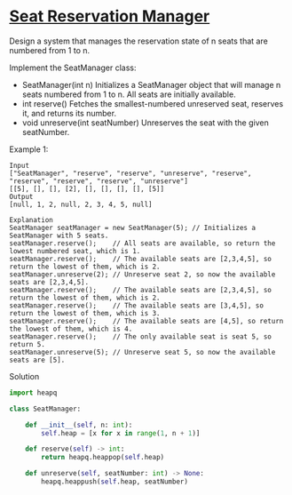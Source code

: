 # [Seat Reservation Manager](https://leetcode.com/problems/seat-reservation-manager/description/)

Design a system that manages the reservation state of n seats that are numbered from 1 to n.

Implement the SeatManager class:

- SeatManager(int n) Initializes a SeatManager object that will manage n seats numbered from 1 to n. All seats are 
  initially available.
- int reserve() Fetches the smallest-numbered unreserved seat, reserves it, and returns its number.
- void unreserve(int seatNumber) Unreserves the seat with the given seatNumber.

Example 1:
```
Input
["SeatManager", "reserve", "reserve", "unreserve", "reserve", "reserve", "reserve", "reserve", "unreserve"]
[[5], [], [], [2], [], [], [], [], [5]]
Output
[null, 1, 2, null, 2, 3, 4, 5, null]

Explanation
SeatManager seatManager = new SeatManager(5); // Initializes a SeatManager with 5 seats.
seatManager.reserve();    // All seats are available, so return the lowest numbered seat, which is 1.
seatManager.reserve();    // The available seats are [2,3,4,5], so return the lowest of them, which is 2.
seatManager.unreserve(2); // Unreserve seat 2, so now the available seats are [2,3,4,5].
seatManager.reserve();    // The available seats are [2,3,4,5], so return the lowest of them, which is 2.
seatManager.reserve();    // The available seats are [3,4,5], so return the lowest of them, which is 3.
seatManager.reserve();    // The available seats are [4,5], so return the lowest of them, which is 4.
seatManager.reserve();    // The only available seat is seat 5, so return 5.
seatManager.unreserve(5); // Unreserve seat 5, so now the available seats are [5].
```
Solution
```python
import heapq

class SeatManager:

    def __init__(self, n: int):
        self.heap = [x for x in range(1, n + 1)]

    def reserve(self) -> int:
        return heapq.heappop(self.heap)

    def unreserve(self, seatNumber: int) -> None:
        heapq.heappush(self.heap, seatNumber)
```